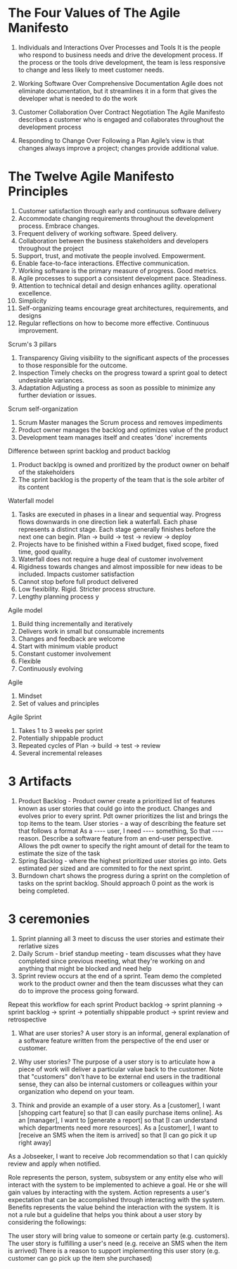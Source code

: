 # The Four Values of The Agile Manifesto
1. Individuals and Interactions Over Processes and Tools
It is the people who respond to business needs and drive the development process. If the process or the tools drive development, the team is less responsive to change and less likely to meet customer needs. 

2. Working Software Over Comprehensive Documentation
Agile does not eliminate documentation, but it streamlines it in a form that gives the developer what is needed to do the work

3. Customer Collaboration Over Contract Negotiation
 The Agile Manifesto describes a customer who is engaged and collaborates throughout the development process

4. Responding to Change Over Following a Plan
 Agile’s view is that changes always improve a project; changes provide additional value.

# The Twelve Agile Manifesto Principles
1. Customer satisfaction through early and continuous software delivery
2. Accommodate changing requirements throughout the development process. Embrace changes.
3. Frequent delivery of working software. Speed delivery.
4. Collaboration between the business stakeholders and developers throughout the project
5. Support, trust, and motivate the people involved. Empowerment.
6. Enable face-to-face interactions. Effective communication.
7. Working software is the primary measure of progress. Good metrics.
8. Agile processes to support a consistent development pace. Steadiness.
9. Attention to technical detail and design enhances agility. operational excellence.
10. Simplicity
11. Self-organizing teams encourage great architectures, requirements, and designs
12. Regular reflections on how to become more effective. Continuous improvement.

Scrum's 3 pillars
1. Transparency
Giving visibility to the significant aspects of the processes to those responsible for the outcome.
2. Inspection
Timely checks on the progress toward a sprint goal to detect undesirable variances.
3. Adaptation
Adjusting a process as soon as possible to minimize any further deviation or issues.

Scrum self-organization
1. Scrum Master manages the Scrum process and removes impediments
2. Product owner manages the backlog and optimizes value of the product
3. Development team manages itself and creates 'done' increments

Difference between sprint backlog and product backlog
1. Product backlpg is owned and proritized by the product owner on behalf of the stakeholders
2. The sprint backlog is the property of the team that is the sole arbiter of its content


Waterfall model
1. Tasks are executed in phases in a linear and sequential way. Progress flows downwards in one direction liek a waterfall. Each phase represents a distinct stage. Each stage generally finishes before the next one can begin. Plan -> build -> test -> review -> deploy
2. Projects have to be finished within a Fixed budget, fixed scope, fixed time, good quality.
3. Waterfall does not require a huge deal of customer involvement
4. Rigidness towards changes and almost impossible for new ideas to be included. Impacts customer satisfaction
5. Cannot stop before full product delivered
6. Low fiexibility. Rigid. Stricter process structure.
7. Lengthy planning process
y


Agile model
1. Build thing incrementally and iteratively
2. Delivers work in small but consumable increments
3. Changes and feedback are welcome
4. Start with minimum viable product
5. Constant customer involvement
6. Flexible
7. Continuously evolving

Agile
1. Mindset
2. Set of values and principles

Agile Sprint
1. Takes 1 to 3 weeks per sprint
2. Potentially shippable product
3. Repeated cycles of Plan -> build -> test -> review
4. Several incremental releases

# 3 Artifacts
1. Product Backlog - Product owner create a prioritized list of features known as user stories that could go into the product. Changes and evolves prior to every sprint. Pdt owner prioritizes the list and brings the top items to the team.
User stories - a way of describing the feature set that follows a format
As a ---- user,
I need ---- something,
So that ---- reason.
Describe a software feature from an end-user perspective.
Allows the pdt owner to specify the right amount of detail for the team to estimate the size of the task
2. Spring Backlog - where the highest prioritized user stories go into. Gets estimated per sized and are commited to for the next sprint.
3. Burndown chart shows the progress during a sprint on the completion of tasks on the sprint backlog. Should approach 0 point as the work is being completed.


# 3 ceremonies
1. Sprint planning all 3 meet to discuss the user stories and estimate their rerlative sizes
2. Daily Scrum - brief standup meeting - team discusses what they have completed since previous meeting,
what they're working on and anything that might be blocked and need help
3. Sprint review occurs at the end of a sprint. Team demo the completed work to the product owner and then the team discusses what they can do to improve the process going forward.

Repeat this workflow for each sprint
Product backlog -> sprint planning -> sprint backlog -> sprint -> potentially shippable product
-> sprint review and retrospective 


1. What are user stories?
A user story is an informal, general explanation of a software feature written from the perspective of the end user or customer. 

2. Why user stories?
The purpose of a user story is to articulate how a piece of work will deliver a particular value back to the customer. Note that "customers" don't have to be external end users in the traditional sense, they can also be internal customers or colleagues within your organization who depend on your team.

3. Think and provide an example of a user story.
As a [customer], I want [shopping cart feature] so that [I can easily purchase items online].
As an [manager], I want to [generate a report] so that [I can understand which departments need more resources].
As a [customer], I want to [receive an SMS when the item is arrived] so that [I can go pick it up right away]

As a Jobseeker, I want to receive Job recommendation so that I can quickly review and apply when notified.

Role represents the person, system, subsystem or any entity else who will interact with the system to be implemented to achieve a goal. He or she will gain values by interacting with the system.
Action represents a user's expectation that can be accomplished through interacting with the system.
Benefits represents the value behind the interaction with the system.
It is not a rule but a guideline that helps you think about a user story by considering the followings:

The user story will bring value to someone or certain party (e.g. customers).
The user story is fulfilling a user's need (e.g. receive an SMS when the item is arrived)
There is a reason to support implementing this user story (e.g. customer can go pick up the item she purchased)